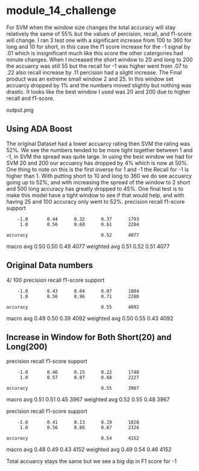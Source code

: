 # module_14_challenge

For SVM when the window size changes the total accuracy will stay relatively the same of 55% but the values of percision, recall, and f1-score will change. I ran 3 test one with a significant increase from 100 to 360 for long and 10 for short, in this case the f1 score increase for the -1 signal by .01 which is insignificant much like this score the other catergories had minute changes. When I increased the short window to 20 and long to 200 the accuarcy was still 55 but the recall for -1 was higher went from .07 to .22 also recall increase by .11 percision had a slight increase. The Final product was an extreme small window 2 and 25. In this window set accuarcy dropped by 1% and the numbers moved slightly but nothing was drastic. It looks like the best window I used was 20 and 200 due to higher recall and f1-score.

output.png


## Using ADA Boost
The original Dataset had a lower accuarcy rating then SVM the rating was 52%. We see the numbers tended to be more tight together between 1 and -1, in SVM the spread was quite large. In using the best window we had for SVM 20 and 200 our accuarcy has dropped by 4% which is now at 50%. One thing to note on this is the first inverse for 1 and -1 the Recall for -1 is higher than 1. With putting short to 10 and long to 360 we do see accuarcy going up to 52%, and with increasing the spread of the window to 2 short and 500 long accuracy has greatly dropped to 45%. One final test is to make this model have a tight window to see if that would help, and with having 25 and 100 accuracy only went to 52%.
precision    recall  f1-score   support

        -1.0       0.44      0.32      0.37      1793
         1.0       0.56      0.68      0.61      2284

    accuracy                           0.52      4077
   macro avg       0.50      0.50      0.49      4077
weighted avg       0.51      0.52      0.51      4077

## Original Data numbers
4/ 100
precision    recall  f1-score   support

        -1.0       0.43      0.04      0.07      1804
         1.0       0.56      0.96      0.71      2288

    accuracy                           0.55      4092
   macro avg       0.49      0.50      0.39      4092
weighted avg       0.50      0.55      0.43      4092

## Increase in Window for Both Short(20) and Long(200)

precision    recall  f1-score   support

        -1.0       0.46      0.15      0.22      1740
         1.0       0.57      0.87      0.68      2227

    accuracy                           0.55      3967
   macro avg       0.51      0.51      0.45      3967
weighted avg       0.52      0.55      0.48      3967

precision    recall  f1-score   support

        -1.0       0.41      0.13      0.19      1828
         1.0       0.56      0.86      0.67      2324

    accuracy                           0.54      4152
   macro avg       0.48      0.49      0.43      4152
weighted avg       0.49      0.54      0.46      4152

Total accuarcy stays the same but we see a big dip in F1 score for -1